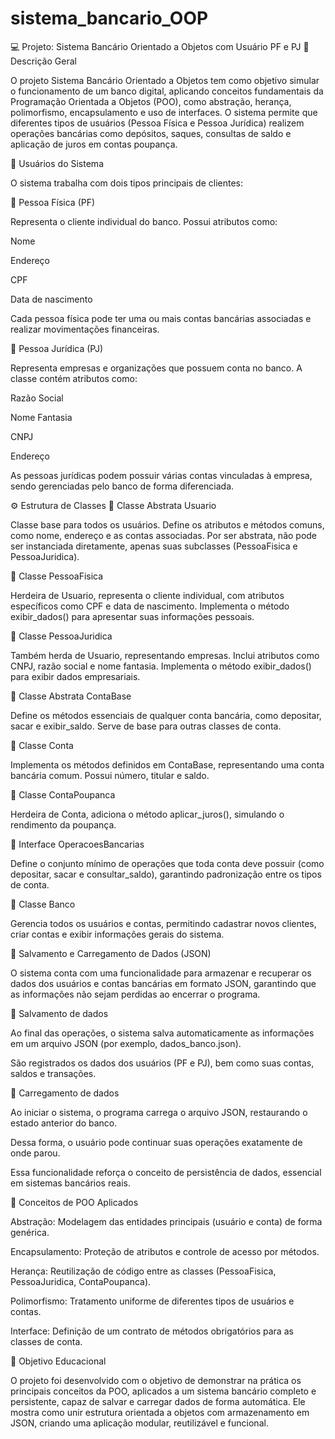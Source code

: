 # sistema_bancario_OOP
💻 Projeto: Sistema Bancário Orientado a Objetos com Usuário PF e PJ
📘 Descrição Geral

O projeto Sistema Bancário Orientado a Objetos tem como objetivo simular o funcionamento de um banco digital, aplicando conceitos fundamentais da Programação Orientada a Objetos (POO), como abstração, herança, polimorfismo, encapsulamento e uso de interfaces.
O sistema permite que diferentes tipos de usuários (Pessoa Física e Pessoa Jurídica) realizem operações bancárias como depósitos, saques, consultas de saldo e aplicação de juros em contas poupança.

👥 Usuários do Sistema

O sistema trabalha com dois tipos principais de clientes:

🧍 Pessoa Física (PF)

Representa o cliente individual do banco. Possui atributos como:

Nome

Endereço

CPF

Data de nascimento

Cada pessoa física pode ter uma ou mais contas bancárias associadas e realizar movimentações financeiras.

🏢 Pessoa Jurídica (PJ)

Representa empresas e organizações que possuem conta no banco.
A classe contém atributos como:

Razão Social

Nome Fantasia

CNPJ

Endereço

As pessoas jurídicas podem possuir várias contas vinculadas à empresa, sendo gerenciadas pelo banco de forma diferenciada.

⚙ Estrutura de Classes
🔹 Classe Abstrata Usuario

Classe base para todos os usuários. Define os atributos e métodos comuns, como nome, endereço e as contas associadas.
Por ser abstrata, não pode ser instanciada diretamente, apenas suas subclasses (PessoaFisica e PessoaJuridica).

🔹 Classe PessoaFisica

Herdeira de Usuario, representa o cliente individual, com atributos específicos como CPF e data de nascimento.
Implementa o método exibir_dados() para apresentar suas informações pessoais.

🔹 Classe PessoaJuridica

Também herda de Usuario, representando empresas.
Inclui atributos como CNPJ, razão social e nome fantasia.
Implementa o método exibir_dados() para exibir dados empresariais.

🔹 Classe Abstrata ContaBase

Define os métodos essenciais de qualquer conta bancária, como depositar, sacar e exibir_saldo.
Serve de base para outras classes de conta.

🔹 Classe Conta

Implementa os métodos definidos em ContaBase, representando uma conta bancária comum.
Possui número, titular e saldo.

🔹 Classe ContaPoupanca

Herdeira de Conta, adiciona o método aplicar_juros(), simulando o rendimento da poupança.

🔹 Interface OperacoesBancarias

Define o conjunto mínimo de operações que toda conta deve possuir (como depositar, sacar e consultar_saldo), garantindo padronização entre os tipos de conta.

🔹 Classe Banco

Gerencia todos os usuários e contas, permitindo cadastrar novos clientes, criar contas e exibir informações gerais do sistema.

💾 Salvamento e Carregamento de Dados (JSON)

O sistema conta com uma funcionalidade para armazenar e recuperar os dados dos usuários e contas bancárias em formato JSON, garantindo que as informações não sejam perdidas ao encerrar o programa.

🔸 Salvamento de dados

Ao final das operações, o sistema salva automaticamente as informações em um arquivo JSON (por exemplo, dados_banco.json).

São registrados os dados dos usuários (PF e PJ), bem como suas contas, saldos e transações.

🔸 Carregamento de dados

Ao iniciar o sistema, o programa carrega o arquivo JSON, restaurando o estado anterior do banco.

Dessa forma, o usuário pode continuar suas operações exatamente de onde parou.

Essa funcionalidade reforça o conceito de persistência de dados, essencial em sistemas bancários reais.

🧠 Conceitos de POO Aplicados

Abstração: Modelagem das entidades principais (usuário e conta) de forma genérica.

Encapsulamento: Proteção de atributos e controle de acesso por métodos.

Herança: Reutilização de código entre as classes (PessoaFisica, PessoaJuridica, ContaPoupanca).

Polimorfismo: Tratamento uniforme de diferentes tipos de usuários e contas.

Interface: Definição de um contrato de métodos obrigatórios para as classes de conta.

🎯 Objetivo Educacional

O projeto foi desenvolvido com o objetivo de demonstrar na prática os principais conceitos da POO, aplicados a um sistema bancário completo e persistente, capaz de salvar e carregar dados de forma automática.
Ele mostra como unir estrutura orientada a objetos com armazenamento em JSON, criando uma aplicação modular, reutilizável e funcional.
